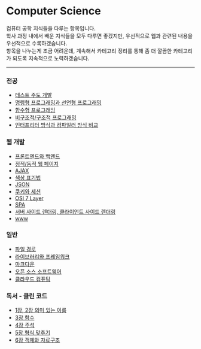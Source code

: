 # Computer Science
컴퓨터 공학 지식들을 다루는 항목입니다. <br/>
학사 과정 내에서 배운 지식들을 모두 다루면 좋겠지만, 우선적으로 웹과 관련된 내용을 우선적으로 수록하겠습니다. <br/>
항목을 나누는게 조금 어려운데, 계속해서 카테고리 정리를 통해 좀 더 깔끔한 카테고리가 되도록 지속적으로 노력하겠습니다.

---
### 전공
- [테스트 주도 개발](https://velog.io/@bami/%ED%85%8C%EC%8A%A4%ED%8A%B8-%EC%A3%BC%EB%8F%84-%EA%B0%9C%EB%B0%9C) <br>
- [명령형 프로그래밍과 선언형 프로그래밍](https://velog.io/@bami/%EB%AA%85%EB%A0%B9%ED%98%95-%ED%94%84%EB%A1%9C%EA%B7%B8%EB%9E%98%EB%B0%8D%EA%B3%BC-%EC%84%A0%EC%96%B8%ED%98%95-%ED%94%84%EB%A1%9C%EA%B7%B8%EB%9E%98%EB%B0%8D) <br>
- [함수형 프로그래밍](https://velog.io/@bami/%ED%95%A8%EC%88%98%ED%98%95-%ED%94%84%EB%A1%9C%EA%B7%B8%EB%9E%98%EB%B0%8D) <br>
- [비구조적/구조적 프로그래밍](https://velog.io/@bami/%EB%B9%84%EA%B5%AC%EC%A1%B0%EC%A0%81-%ED%94%84%EB%A1%9C%EA%B7%B8%EB%9E%98%EB%B0%8D%EA%B3%BC-%EA%B5%AC%EC%A1%B0%EC%A0%81-%ED%94%84%EB%A1%9C%EA%B7%B8%EB%9E%98%EB%B0%8D) <br/>
- [인터프리터 방식과 컴파일러 방식 비교](https://velog.io/@bami/%EC%9D%B8%ED%84%B0%ED%94%84%EB%A6%AC%ED%84%B0-%EB%B0%A9%EC%8B%9D%EA%B3%BC-%EC%BB%B4%ED%8C%8C%EC%9D%BC%EB%9F%AC-%EB%B0%A9%EC%8B%9D) <br/>

### 웹 개발
- [프론트엔드와 백엔드](https://velog.io/@bami/Front-end-Back-end) <br/>
- [정적/동적 웹 페이지](https://velog.io/@bami/%EC%A0%95%EC%A0%81-%EC%9B%B9-%ED%8E%98%EC%9D%B4%EC%A7%80%EC%99%80-%EB%8F%99%EC%A0%81-%EC%9B%B9-%ED%8E%98%EC%9D%B4%EC%A7%80) <br/>
- [AJAX](https://velog.io/@bami/Ajax) <br>
- [색상 표기법](https://velog.io/@bami/%EC%83%89%EC%83%81-%ED%91%9C%EA%B8%B0%EB%B2%95) <br>
- [JSON](https://velog.io/@bami/JSON) <br>
- [쿠키와 세션](https://velog.io/@bami/%EC%BF%A0%ED%82%A4%EC%99%80-%EC%84%B8%EC%85%98) <br>
- [OSI 7 Layer](https://velog.io/@bami/OSI-7-Layer) <br>
- [SPA](https://velog.io/@bami/SPA-Single-Page-Application) <br>
- [서버 사이드 렌더링, 클라이언트 사이드 렌더링](https://velog.io/@bami/%EC%84%9C%EB%B2%84-%EC%82%AC%EC%9D%B4%EB%93%9C-%EB%A0%8C%EB%8D%94%EB%A7%81-%ED%81%B4%EB%9D%BC%EC%9D%B4%EC%96%B8%ED%8A%B8-%EC%82%AC%EC%9D%B4%EB%93%9C-%EB%A0%8C%EB%8D%94%EB%A7%81) <br>
- [www](https://velog.io/@bami/www) <br/>

### 일반
- [파일 경로](https://velog.io/@bami/%ED%8C%8C%EC%9D%BC-%EA%B2%BD%EB%A1%9C-%EC%A0%88%EB%8C%80-%EA%B2%BD%EB%A1%9C%EC%99%80-%EC%83%81%EB%8C%80-%EA%B2%BD%EB%A1%9C) <br>
- [라이브러리와 프레임워크](https://velog.io/@bami/%EB%9D%BC%EC%9D%B4%EB%B8%8C%EB%9F%AC%EB%A6%AC%EC%99%80-%ED%94%84%EB%A0%88%EC%9E%84%EC%9B%8C%ED%81%AC) <br>
- [마크다운](https://velog.io/@bami/%EB%A7%88%ED%81%AC%EB%8B%A4%EC%9A%B4-5hhylgaq) <br>
- [오픈 소스 소프트웨어](https://velog.io/@bami/%EC%98%A4%ED%94%88-%EC%86%8C%EC%8A%A4-%EC%86%8C%ED%94%84%ED%8A%B8%EC%9B%A8%EC%96%B4) <br>
- [클라우드 컴퓨팅](https://velog.io/@bami/%ED%81%B4%EB%9D%BC%EC%9A%B0%EB%93%9C-%EC%BB%B4%ED%93%A8%ED%8C%85) <br>

### 독서 - 클린 코드
- [1장, 2장 의미 있는 이름](https://velog.io/@bami/Clean-Code-2%EC%9E%A5-%EC%9D%98%EB%AF%B8-%EC%9E%88%EB%8A%94-%EC%9D%B4%EB%A6%84) <br>
- [3장 함수](https://velog.io/@bami/Clean-Code-3%EC%9E%A5-%ED%95%A8%EC%88%98) <br>
- [4장 주석](https://velog.io/@bami/Clean-Code-4%EC%9E%A5-%EC%A3%BC%EC%84%9D) <br>
- [5장 형식 맞추기](https://velog.io/@bami/Clean-Code-5%EC%9E%A5-%ED%98%95%EC%8B%9D-%EB%A7%9E%EC%B6%94%EA%B8%B0) <br>
- [6장 객체와 자료구조](https://velog.io/@bami/Clean-Code-6%EC%9E%A5-%EA%B0%9D%EC%B2%B4%EC%99%80-%EC%9E%90%EB%A3%8C%EA%B5%AC%EC%A1%B0) <br>